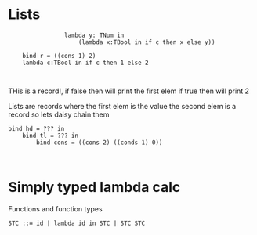 # Lists
```bind ??? = (lambda x:TNum in 
				lambda y: TNum in 
					(lambda x:TBool in if c then x else y))

	bind r = ((cons 1) 2)
	lambda c:TBool in if c then 1 else 2



```
THis is a record!, if false then will print the first elem if true then will print 2

Lists are records where the first elem is the value the second elem is a record so lets daisy chain them
```
bind hd = ??? in 
	bind tl = ??? in 
		bind cons = ((cons 2) ((conds 1) 0))

	
```
# Simply typed lambda calc
Functions and function types

```
STC ::= id | lambda id in STC | STC STC
```
